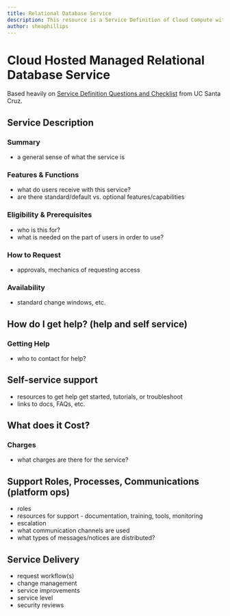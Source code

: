 ```yaml
---
title: Relational Database Service
description: This resource is a Service Definition of Cloud Compute within BC Gov and concisely describes the key elements of the service for current and prospective users of the service.
author: sheaphillips
---
```


# Cloud Hosted Managed Relational Database Service    

Based heavily on [Service Definition Questions and Checklist](https://its.ucsc.edu/itsm/checklist.html) from UC Santa Cruz.

## Service Description

### Summary

* a general sense of what the service is

### Features & Functions

* what do users receive with this service?
* are there standard/default vs. optional features/capabilities  

### Eligibility & Prerequisites

* who is this for?
* what is needed on the part of users in order to use?

### How to Request

* approvals, mechanics of requesting access

### Availability 

* standard change windows, etc.

## How do I get help? (help and self service)

### Getting Help

* who to contact for help?

## Self-service support

* resources to get help get started, tutorials, or troubleshoot
* links to docs, FAQs, etc.

## What does it Cost?

### Charges

* what charges are there for the service?

## Support Roles, Processes, Communications (platform ops)

* roles
* resources for support - documentation, training, tools, monitoring
* escalation
* what communication channels are used
* what types of messages/notices are distributed?

## Service Delivery

* request workflow(s)
* change management
* service improvements
* service level
* security reviews
